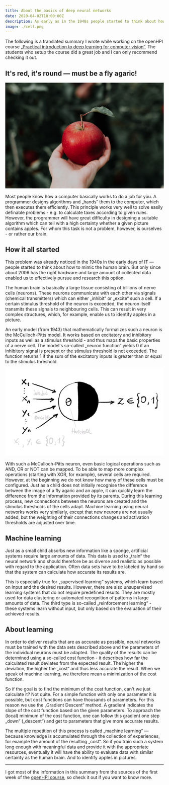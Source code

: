 ```yaml
---
title: About the basics of deep neural networks
date: 2020-04-02T18:00:00Z
description: As early as in the 1940s people started to think about how to mimic the human brain. But only since about 2006 has the right hardware and large amount of collected data enabled us to effectively pursue and research this option.
image: ./cell.png
---
```


The following is a translated summary I wrote while working on the openHPI course [„Practical introduction to deep learning for computer vision“](https://open.hpi.de/courses/neuralnets2020). The students who setup the course did a great job and I can only recommend checking it out.

## It's red, it's round — must be a fly agaric!

![A nice red and round object. (by Priscilla Du Preez)](apples.jpg)

Most people know how a computer basically works to do a job for you. A programmer designs algorithms and „hands“ them to the computer, which then executes them efficiently. This principle works very well to solve easily definable problems - e.g. to calculate taxes according to given rules. However, the programmer will have great difficulty in designing a suitable algorithm which can tell with a high certainty whether a given picture contains apples. For whom this task is not a problem, however, is ourselves - or rather our brain.

## How it all started

This problem was already noticed in the 1940s in the early days of IT — people started to think about how to mimic the human brain. But only since about 2006 has the right hardware and large amount of collected data enabled us to effectively pursue and research this option.

The human brain is basically a large tissue consisting of billions of nerve cells (neurons). These neurons communicate with each other via signals (chemical transmitters) which can either „inhibit“ or „excite“ such a cell. If a certain stimulus threshold of the neuron is exceeded, the neuron itself transmits these signals to neighbouring cells. This can result in very complex structures, which, for example, enable us to identify apples in a picture.

An early model (from 1943) that mathematically formalizes such a neuron is the McCulloch-Pitts model. It works based on excitatory and inhibitory inputs as well as a stimulus threshold - and thus maps the basic properties of a nerve cell. The model's so-called „neuron function“ yields 0 if an inhibitory signal is present or the stimulus threshold is not exceeded. The function returns 1 if the sum of the excitatory inputs is greater than or equal to the stimulus threshold.

![McCulloch-Pitts Cell](cell.png)

With such a McCulloch-Pitts neuron, even basic logical operations such as AND, OR or NOT can be mapped. To be able to map more complex operations (starting with XOR, for example), several cells are required. However, at the beginning we do not know how many of these cells must be configured. Just as a child does not initially recognise the difference between the image of a fly agaric and an apple, it can quickly learn the difference from the information provided by its parents. During this learning process, new connections between the neurons are created and the stimulus thresholds of the cells adapt. Machine learning using neural networks works very similarly, except that new neurons are not usually added, but the weighting of their connections changes and activation thresholds are adjusted over time.

## Machine learning

Just as a small child absorbs new information like a sponge, artificial systems require large amounts of data. This data is used to „train“ the neural network and should therefore be as diverse and realistic as possible with regard to the application. Often data sets have to be labeled by hand so that the system can calculate how accurate its results are.

This is especially true for „supervised learning“ systems, which learn based on input and the desired results. However, there are also unsupervised learning systems that do not require predefined results. They are mostly used for data clustering or automated recognition of patterns in large amounts of data. The third type is so-called „reinforcement learning“ - these systems learn without input, but only based on the evaluation of their achieved results.

## About learning

In order to deliver results that are as accurate as possible, neural networks must be trained with the data sets described above and the parameters of the individual neurons must be adapted. The quality of the results can be determined using a so-called cost function - it describes how far the calculated result deviates from the expected result. The higher the deviation, the higher the „cost“ and thus less accurate the result. When we speak of machine learning, we therefore mean a minimization of the cost function.

So if the goal is to find the minimum of the cost function, can't we just calculate it? Not quite. For a simple function with only one parameter it is possible, but cost functions can have thousands of parameters. For this reason we use the „Gradient Descent“ method. A gradient indicates the slope of the cost function based on the given parameters. To approach the (local) minimum of the cost function, one can follow this gradient one step „down“ („descent“) and get to parameters that give more accurate results.

The multiple repetition of this process is called „machine learning“ — because knowledge is accumulated through the collection of experiences, for example the amount of the resulting „cost“. So if you train such a system long enough with meaningful data and provide it with the appropriate resources, eventually it will have the ability to evaluate data with similar certainty as the human brain. And to identify apples in pictures.

---

I got most of the information in this summary from the sources of the first week of the [openHPI course](https://open.hpi.de/courses/neuralnets2020), so check it out if you want to know more.
